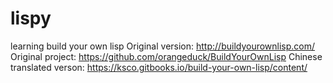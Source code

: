 # lispy
learning build your own lisp
Original version: http://buildyourownlisp.com/
Original project: https://github.com/orangeduck/BuildYourOwnLisp
Chinese translated verson: https://ksco.gitbooks.io/build-your-own-lisp/content/
